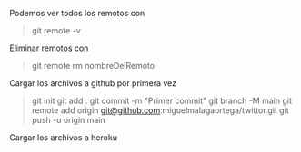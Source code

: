 Podemos ver todos los remotos con

> git remote -v

Eliminar remotos con

> git remote rm nombreDelRemoto

Cargar los archivos a github por primera vez

> git init
> git add .
> git commit -m "Primer commit"
> git branch -M main
> git remote add origin git@github.com:miguelmalagaortega/twittor.git
> git push -u origin main

Cargar los archivos a heroku